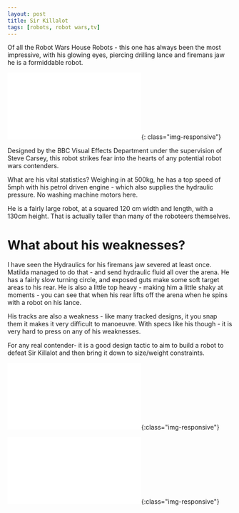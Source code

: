 ```yaml
---
layout: post
title: Sir Killalot
tags: [robots, robot wars,tv]
---
```

Of all the Robot Wars House Robots - this one has always been the most impressive, with his glowing eyes, piercing drilling lance and firemans jaw he is a formiddable robot.

![](//orionrobots.co.uk/show_image.php?id=83){: class="img-responsive"}

Designed by the BBC Visual Effects Department under the supervision of Steve Carsey, this robot strikes fear into the hearts of any potential robot wars contenders.

What are his vital statistics? Weighing in at 500kg, he has a top speed of 5mph with his petrol driven engine - which also supplies the hydraulic pressure. No washing machine motors here.

He is a fairly large robot, at a squared 120 cm width and length, with a 130cm height. That is actually taller than many of the roboteers themselves.

# What about his weaknesses? 

I have seen the Hydraulics for his firemans jaw severed at least once. Matilda managed to do that - and send hydraulic fluid all over the arena. He has a fairly slow turning circle, and exposed guts make some soft target areas to his rear. He is also a little top heavy - making him a little shaky at moments - you can see that when his rear lifts off the arena when he spins with a robot on his lance.

His tracks are also a weakness - like many tracked designs, it you snap them it makes it very difficult to manoeuvre. With specs like his though - it is very hard to press on any of his weaknesses.

For any real contender- it is a good design tactic to aim to build a robot to defeat Sir Killalot and then bring it down to size/weight constraints.


![](//orionrobots.co.uk/show_image.php?id=178){:class="img-responsive"}

![You really wouldnt want to get quite this close to Sir Killalot! Ouch](//orionrobots.co.uk/show_image.php?id=179 "You really wouldnt want to get quite this close to Sir Killalot! Ouch"){:class="img-responsive"}

